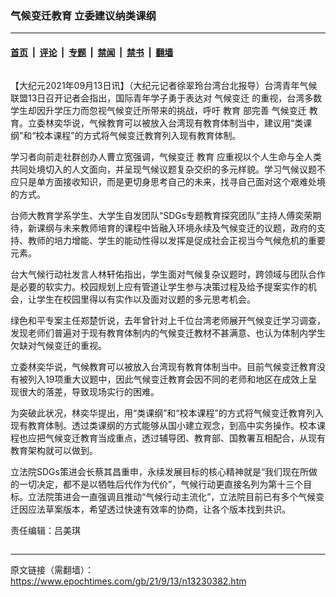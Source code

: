 ### 气候变迁教育 立委建议纳类课纲

---

#### [首页](../../../..?n13230382) &nbsp;|&nbsp; [评论](../../../../../epoch-comment?n13230382) &nbsp;|&nbsp; [专题](../../../../../epoch-special?n13230382) &nbsp;|&nbsp; [禁闻](../../../../../epoch-news?n13230382) &nbsp;|&nbsp; [禁书](../../../../../books?n13230382) &nbsp;|&nbsp; [翻墙](https://github.com/gfw-breaker/nogfw/blob/master/README.md?n13230382)


<div class="column" id="artbody" itemprop="articleBody">
 <!-- article content begin -->
 <p>
  【大纪元2021年09月13日讯】（大纪元记者徐翠玲台湾台北报导）台湾青年气候联盟13日召开记者会指出，国际青年学子勇于表达对
  <ok href="https://www.epochtimes.com/gb/tag/%E6%B0%94%E5%80%99%E5%8F%98%E8%BF%81.html">
   气候变迁
  </ok>
  的重视，台湾多数学生却因升学压力而忽视气候变迁所带来的挑战，呼吁
  <ok href="https://www.epochtimes.com/gb/tag/%E6%95%99%E8%82%B2.html">
   教育
  </ok>
  部完善
  <ok href="https://www.epochtimes.com/gb/tag/%E6%B0%94%E5%80%99%E5%8F%98%E8%BF%81.html">
   气候变迁
  </ok>
  教育。立委林奕华说，气候教育可以被放入台湾现有教育体制当中，建议用“类课纲”和“校本课程”的方式将气候变迁教育列入现有教育体制。
 </p>
 <p>
  学习者向前走社群创办人曹立宽强调，气候变迁
  <ok href="https://www.epochtimes.com/gb/tag/%E6%95%99%E8%82%B2.html">
   教育
  </ok>
  应重视以个人生命与全人类共同处境切入的人文面向，并呈现气候议题复杂交织的多元样貌。学习气候议题不应只是单方面接收知识，而是更切身思考自己的未来，找寻自己面对这个艰难处境的方式。
 </p>
 <p>
  台师大教育学系学生、大学生自发团队“SDGs专题教育探究团队”主持人傅奕荣期待，新课纲与未来教师培育的课程中皆融入环境永续及气候变迁的议题，政府的支持、教师的培力增能、学生的能动性得以发挥是促成社会正视当今气候危机的重要元素。
 </p>
 <p>
  台大气候行动社发言人林轩佑指出，学生面对气候复杂议题时，跨领域与团队合作是必要的软实力。校园规划上应有管道让学生参与决策过程及给予提案实作的机会，让学生在校园里得以有实作以及面对议题的多元思考机会。
 </p>
 <p>
  绿色和平专案主任郑楚忻说，去年曾针对上千位台湾老师展开气候变迁学习调查，发现老师们普遍对于现有教育体制内的气候变迁教材不甚满意、也认为体制内学生欠缺对气候变迁的重视。
 </p>
 <p>
  立委林奕华说，气候教育可以被放入台湾现有教育体制当中。目前气候变迁教育没有被列入19项重大议题中，因此气候变迁教育会因不同的老师和地区在成效上呈现很大的落差，导致现场实行的困难。
 </p>
 <p>
  为突破此状况，林奕华提出，用“类课纲”和“校本课程”的方式将气候变迁教育列入现有教育体制。透过类课纲的方式能够从国小建立观念，到高中实务操作。校本课程也应把气候变迁教育当成重点，透过辅导团、教育部、国教署互相配合，从现有教育架构就可以做到。
 </p>
 <p>
  立法院SDGs策进会长蔡其昌重申，永续发展目标的核心精神就是“我们现在所做的一切决定，都不是以牺牲后代作为代价”，气候行动更直接名列为第十三个目标。立法院策进会一直强调且推动“气候行动主流化”，立法院目前已有多个气候变迁因应法草案版本，希望透过快速有效率的协商，让各个版本找到共识。
 </p>
 <p>
  责任编辑：吕美琪
 </p>
 <!-- article content end -->
</div>


---

原文链接（需翻墙）：https://www.epochtimes.com/gb/21/9/13/n13230382.htm